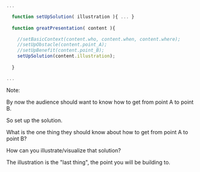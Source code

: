 ```js
...

  function setUpSolution( illustration ){ ... }
  
  function greatPresentation( content ){

    //setBasicContext(content.who, content.when, content.where);
    //setUpObstacle(content.point_A);
    //setUpBenefit(content.point_B);
    setUpSolution(content.illustration);
     
  }

...
```

Note: 

By now the audience should want to know how to get from point A to point B.

So set up the solution. 

What is the one thing they should know about how to get from point A to point B?

How can you illustrate/visualize that solution? 

The illustration is the "last thing", the point you will be building to.
